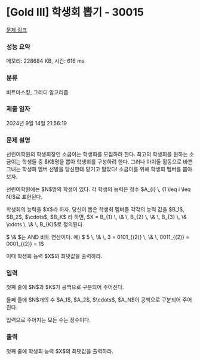 # [Gold III] 학생회 뽑기 - 30015 

[문제 링크](https://www.acmicpc.net/problem/30015) 

### 성능 요약

메모리: 228684 KB, 시간: 616 ms

### 분류

비트마스킹, 그리디 알고리즘

### 제출 일자

2024년 9월 14일 21:56:19

### 문제 설명

<p>선린여학원의 학생회장인 소금이는 학생회를 모집하려 한다. 최고의 학생회를 원하는 소금이는 학생들 중 $K$명을 뽑아 학생회를 구성하려 한다. 그러나 아이돌 활동으로 바쁜 그녀는 학생회 멤버 선발을 당신한테 맡기고 말았다! 소금이를 위해 학생회 멤버를 뽑아보자.</p>

<p>선린여학원에는 $N$명의 학생이 있다. 각 학생의 능력은 정수 $A_{i} \, (1 \leq i \leq N)$로 표현된다. </p>

<p>학생회의 능력을 $X$라 하자. 당신이 뽑은 학생회 멤버들 각각의 능력 값을 $B_1$, $B_2$, $\cdots$, $B_K$ 라 하면, $X = B_{1} \, \& \, B_{2} \, \& \, B_{3} \, \& \cdots \, \& \, B_{K}$로 정의된다.</p>

<p>$ \& $는 AND 비트 연산이다. 예) $ 5 \, \& \, 3 = 0101_{(2)} \, \& \, 0011_{(2)} = 0001_{(2)} = 1$</p>

<p>이때 학생회 능력 $X$의 최댓값을 출력하라.</p>

### 입력 

 <p>첫째 줄에 $N$과 $K$가 공백으로 구분되어 주어진다.</p>

<p>둘째 줄에 $N$개의 수 $A_1$, $A_2$, $\cdots$, $A_N$이 공백으로 구분되어 주어진다.</p>

<p>입력으로 주어지는 모든 수는 정수이다.</p>

### 출력 

 <p>첫째 줄에 학생회 능력 $X$의 최댓값을 출력하라.</p>

